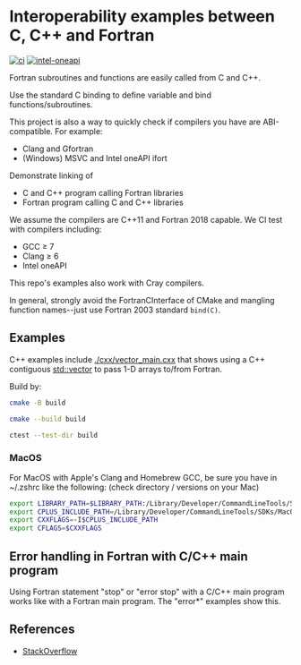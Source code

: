 # Interoperability examples between C, C++ and Fortran

[![ci](https://github.com/scivision/fortran-c-cpp-interface/actions/workflows/ci.yml/badge.svg)](https://github.com/scivision/fortran-c-cpp-interface/actions/workflows/ci.yml)
[![intel-oneapi](https://github.com/scivision/fortran-c-cpp-interface/actions/workflows/intel-oneapi.yml/badge.svg)](https://github.com/scivision/fortran-c-cpp-interface/actions/workflows/intel-oneapi.yml)

Fortran subroutines and functions are easily called from C and C++.

Use the standard C binding to define variable and bind functions/subroutines.

This project is also a way to quickly check if compilers you have are ABI-compatible.
For example:

* Clang and Gfortran
* (Windows) MSVC and Intel oneAPI ifort

Demonstrate linking of

* C and C++ program calling Fortran libraries
* Fortran program calling C and C++ libraries

We assume the compilers are C++11 and Fortran 2018 capable.
We CI test with compilers including:

* GCC &ge; 7
* Clang &ge; 6
* Intel oneAPI

This repo's examples also work with Cray compilers.

In general, strongly avoid the FortranCInterface of CMake and mangling function names--just use Fortran 2003 standard `bind(C)`.

## Examples

C++ examples include [./cxx/vector_main.cxx](vector_main.cxx) that shows using a C++ contiguous
[std::vector](https://en.cppreference.com/w/cpp/container/vector)
to pass 1-D arrays to/from Fortran.

Build by:

```sh
cmake -B build

cmake --build build

ctest --test-dir build
```

### MacOS

For MacOS with Apple's Clang and Homebrew GCC,
be sure you have in ~/.zshrc like the following:
(check directory / versions on your Mac)

```sh
export LIBRARY_PATH=$LIBRARY_PATH:/Library/Developer/CommandLineTools/SDKs/MacOSX.sdk/usr/lib
export CPLUS_INCLUDE_PATH=/Library/Developer/CommandLineTools/SDKs/MacOSX.sdk/usr/include
export CXXFLAGS=-I$CPLUS_INCLUDE_PATH
export CFLAGS=$CXXFLAGS
```

## Error handling in Fortran with C/C++ main program

Using Fortran statement "stop" or "error stop" with a C/C++ main program works like with a Fortran main program.
The "error*" examples show this.

## References

* [StackOverflow](
https://stackoverflow.com/tags/fortran-iso-c-binding/info)
